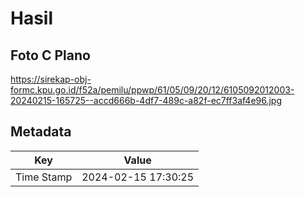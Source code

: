 # Hasil

## Foto C Plano

https://sirekap-obj-formc.kpu.go.id/f52a/pemilu/ppwp/61/05/09/20/12/6105092012003-20240215-165725--accd666b-4df7-489c-a82f-ec7ff3af4e96.jpg


## Metadata

| Key        | Value               |
| ---------- | ------------------- |
| Time Stamp | 2024-02-15 17:30:25 |



